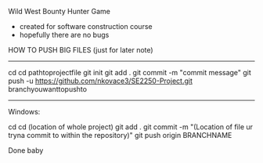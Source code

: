 Wild West Bounty Hunter Game
- created for software construction course
- hopefully there are no bugs

HOW TO PUSH BIG FILES (just for later note)
________________________________________________
cd
cd pathtoprojectfile
git init
git add . 
git commit -m "commit message"
git push -u https://github.com/nkovace3/SE2250-Project.git branchyouwanttopushto
____________________________________________________________________________________

Windows:

cd
cd (location of whole project)
git add .
git commit -m "(Location of file ur tryna commit to within the repository)"
git push origin BRANCHNAME

Done baby
